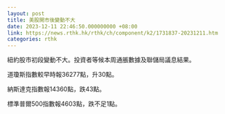 ```yaml
---
layout: post
title: 美股開市後變動不大
date: 2023-12-11 22:46:50.000000000 +08:00
link: https://news.rthk.hk/rthk/ch/component/k2/1731837-20231211.htm
categories: rthk
---
```


紐約股市初段變動不大。投資者等候本周通脹數據及聯儲局議息結果。

道瓊斯指數較早時報36277點，升30點。

納斯達克指數報14360點，跌43點。

標準普爾500指數報4603點，跌不足1點。
